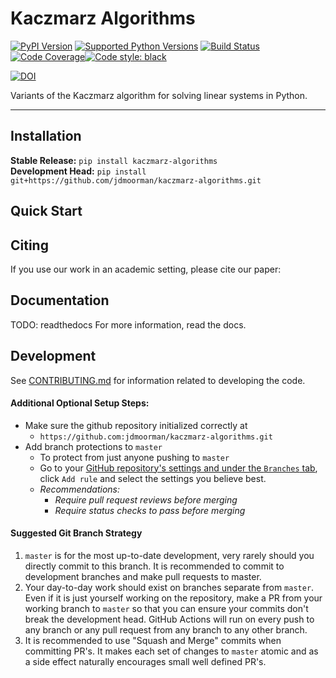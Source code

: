 # Kaczmarz Algorithms

[![PyPI Version](https://img.shields.io/pypi/v/kaczmarz-algorithms.svg)](https://pypi.org/project/kaczmarz-algorithms/)
[![Supported Python Versions](https://img.shields.io/pypi/pyversions/kaczmarz-algorithms.svg)](https://pypi.org/project/kaczmarz-algorithms/)
[![Build Status](https://github.com/jdmoorman/kaczmarz-algorithms/workflows/CI/badge.svg)](https://github.com/jdmoorman/kaczmarz-algorithms/actions)
[![Code Coverage](https://codecov.io/gh/jdmoorman/kaczmarz-algorithms/branch/master/graph/badge.svg)](https://codecov.io/gh/jdmoorman/kaczmarz-algorithms)[![Code style: black](https://img.shields.io/badge/code%20style-black-000000.svg)](https://github.com/psf/black)

[![DOI](https://zenodo.org/badge/255942132.svg)](https://zenodo.org/badge/latestdoi/255942132)

Variants of the Kaczmarz algorithm for solving linear systems in Python.

---

## Installation
**Stable Release:** `pip install kaczmarz-algorithms`<br>
**Development Head:** `pip install git+https://github.com/jdmoorman/kaczmarz-algorithms.git`

## Quick Start

## Citing
If you use our work in an academic setting, please cite our paper:


## Documentation
TODO: readthedocs
For more information, read the docs.


## Development
See [CONTRIBUTING.md](CONTRIBUTING.md) for information related to developing the code.


#### Additional Optional Setup Steps:
* Make sure the github repository initialized correctly at
    * `https://github.com:jdmoorman/kaczmarz-algorithms.git`
* Add branch protections to `master`
    * To protect from just anyone pushing to `master`
    * Go to your [GitHub repository's settings and under the `Branches` tab](https://github.com/jdmoorman/kaczmarz-algorithms/settings/branches), click `Add rule` and select the
    settings you believe best.
    * _Recommendations:_
      * _Require pull request reviews before merging_
      * _Require status checks to pass before merging_

#### Suggested Git Branch Strategy
1. `master` is for the most up-to-date development, very rarely should you directly commit to this branch. It is recommended to commit to development
branches and make pull requests to master.
3. Your day-to-day work should exist on branches separate from `master`. Even if it is just yourself working on the
repository, make a PR from your working branch to `master` so that you can ensure your commits don't break the
development head. GitHub Actions will run on every push to any branch or any pull request from any branch to any other
branch.
4. It is recommended to use "Squash and Merge" commits when committing PR's. It makes each set of changes to `master`
atomic and as a side effect naturally encourages small well defined PR's.
